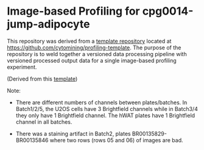 # Image-based Profiling for cpg0014-jump-adipocyte

This repository was derived from a [template repository](https://github.blog/2019-06-06-generate-new-repositories-with-repository-templates/) located at https://github.com/cytomining/profiling-template.
The purpose of the repository is to weld together a versioned data processing pipeline with versioned processed output data for a single image-based profiling experiment.

(Derived from this [template](https://github.com/broadinstitute/pooled-cell-painting-profiling-template))

Note:
- There are different numbers of channels between plates/batches. In Batch1/2/5, the U2OS cells have 3 Brightfield channels while in Batch3/4 they only have 1 Brightfield channel. The hWAT plates have 1 Brightfield channel in all batches.

- There was a staining artifact in Batch2, plates BR00135829-BR00135846 where two rows (rows 05 and 06) of images are bad.